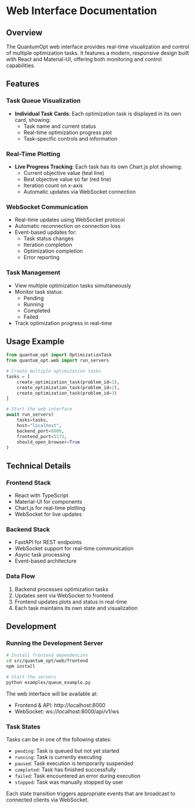 # Web Interface Documentation

## Overview
The QuantumOpt web interface provides real-time visualization and control of multiple optimization tasks. It features a modern, responsive design built with React and Material-UI, offering both monitoring and control capabilities.

## Features

### Task Queue Visualization
- **Individual Task Cards**: Each optimization task is displayed in its own card, showing:
  - Task name and current status
  - Real-time optimization progress plot
  - Task-specific controls and information

### Real-Time Plotting
- **Live Progress Tracking**: Each task has its own Chart.js plot showing:
  - Current objective value (teal line)
  - Best objective value so far (red line)
  - Iteration count on x-axis
  - Automatic updates via WebSocket connection

### WebSocket Communication
- Real-time updates using WebSocket protocol
- Automatic reconnection on connection loss
- Event-based updates for:
  - Task status changes
  - Iteration completion
  - Optimization completion
  - Error reporting

### Task Management
- View multiple optimization tasks simultaneously
- Monitor task status:
  - Pending
  - Running
  - Completed
  - Failed
- Track optimization progress in real-time

## Usage Example

```python
from quantum_opt import OptimizationTask
from quantum_opt.web import run_servers

# Create multiple optimization tasks
tasks = [
    create_optimization_task(problem_id=1),
    create_optimization_task(problem_id=2),
    create_optimization_task(problem_id=3)
]

# Start the web interface
await run_servers(
    tasks=tasks,
    host="localhost",
    backend_port=8000,
    frontend_port=5173,
    should_open_browser=True
)
```

## Technical Details

### Frontend Stack
- React with TypeScript
- Material-UI for components
- Chart.js for real-time plotting
- WebSocket for live updates

### Backend Stack
- FastAPI for REST endpoints
- WebSocket support for real-time communication
- Async task processing
- Event-based architecture

### Data Flow
1. Backend processes optimization tasks
2. Updates sent via WebSocket to frontend
3. Frontend updates plots and status in real-time
4. Each task maintains its own state and visualization

## Development

### Running the Development Server
```bash
# Install frontend dependencies
cd src/quantum_opt/web/frontend
npm install

# Start the servers
python examples/queue_example.py
```

The web interface will be available at:
- Frontend & API: http://localhost:8000
- WebSocket: ws://localhost:8000/api/v1/ws

### Task States
Tasks can be in one of the following states:
- `pending`: Task is queued but not yet started
- `running`: Task is currently executing
- `paused`: Task execution is temporarily suspended
- `completed`: Task has finished successfully
- `failed`: Task encountered an error during execution
- `stopped`: Task was manually stopped by user

Each state transition triggers appropriate events that are broadcast to connected clients via WebSocket. 